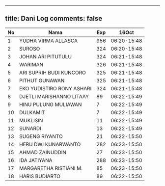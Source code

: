 
---
title: Dani Log
comments: false
---

| No | Nama | Exp | 16Oct |
|-----|-----|-----|-----|
| 1 | YUDHA VIRMA ALLASCA  | 956 | 06:20-15:48 |
| 2 | SUROSO  | 324 | 06:20-15:48 |
| 3 | JOHAN ARI PITUTULU  | 324 | 06:21-15:48 |
| 4 | WARIMAN  | 326 | 06:21-15:48 |
| 5 | ARI SUPRIH BUDI KUNCORO  | 325 | 06:21-15:48 |
| 6 | PITHUT GUNAWAN  | 325 | 06:21-15:48 |
| 7 | EKO YUDISTIRO RONY ASHARI  | 324 | 06:21-15:48 |
| 8 | DJETLI MARISHANNO LITAAY  | 89 | 06:22-15:49 |
| 9 | HINU PULUNG MULIAWAN  | 7 | 06:22-15:49 |
| 10 | DULKAMIT  | 7 | 06:22-15:49 |
| 11 | MUKLISIN  | 11 | 06:22-15:49 |
| 12 | SUNARDI  | 13 | 06:22-15:49 |
| 13 | SUGENG RIYANTO  | 21 | 06:22-15:50 |
| 14 | HERU DWI KUNARWANTO  | 282 | 06:23-15:50 |
| 15 | AHMAD ZAINUDDIN  | 27 | 06:23-15:50 |
| 16 | IDA JATIYANA  | 288 | 06:23-15:50 |
| 17 | MARGARETHA RISTIANI M.  | 85 | 06:23-15:50 |
| 18 | HARIS BUDIARTO  | 89 | 06:22-15:50 |
